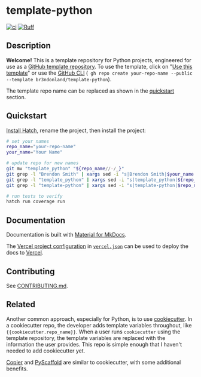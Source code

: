 # template-python

[![ci](https://github.com/br3ndonland/template-python/workflows/ci/badge.svg)](https://github.com/br3ndonland/template-python/actions/workflows/ci.yml)
[![Ruff](https://img.shields.io/endpoint?url=https://raw.githubusercontent.com/astral-sh/ruff/main/assets/badge/v2.json)](https://github.com/astral-sh/ruff)

## Description

**Welcome!** This is a template repository for Python projects, engineered for use as a [GitHub template repository](https://docs.github.com/en/repositories/creating-and-managing-repositories/creating-a-repository-from-a-template). To use the template, click on "[Use this template](https://github.com/new?template_name=template-python&template_owner=br3ndonland)" or use the [GitHub CLI](https://cli.github.com/manual/) (` gh repo create your-repo-name --public --template br3ndonland/template-python`).

The template repo name can be replaced as shown in the [quickstart](#quickstart) section.

## Quickstart

[Install Hatch](https://hatch.pypa.io/latest/install/), rename the project, then install the project:

```sh
# set your names
repo_name="your-repo-name"
your_name="Your Name"

# update repo for new names
git mv "template_python" "${repo_name//-/_}"
git grep -l "Brendon Smith" | xargs sed -i "s|Brendon Smith|$your_name|g"
git grep -l "template_python" | xargs sed -i "s|template_python|${repo_name//-/_}|g"
git grep -l "template-python" | xargs sed -i "s|template-python|$repo_name|g"

# run tests to verify
hatch run coverage run
```

## Documentation

Documentation is built with [Material for MkDocs](https://squidfunk.github.io/mkdocs-material/).

The [Vercel project configuration](https://vercel.com/docs/project-configuration) in [`vercel.json`](vercel.json) can be used to deploy the docs to [Vercel](https://vercel.com/docs).

## Contributing

See [CONTRIBUTING.md](.github/CONTRIBUTING.md).

## Related

Another common approach, especially for Python, is to use [cookiecutter](https://github.com/cookiecutter/cookiecutter). In a cookiecutter repo, the developer adds template variables throughout, like `{{cookiecutter.repo_name}}`. When a user runs `cookiecutter` using the template repository, the template variables are replaced with the information the user provides. This repo is simple enough that I haven't needed to add cookiecutter yet.

[Copier](https://copier.readthedocs.io/en/stable/) and [PyScaffold](https://pyscaffold.org/en/stable/) are similar to cookiecutter, with some additional benefits.
